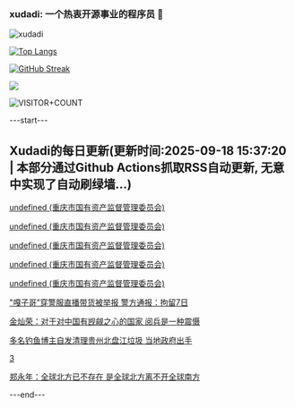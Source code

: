 ### xudadi: 一个热衷开源事业的程序员 👋

![xudadi](https://github-readme-stats-git-masterorgs-github-readme-stats-team.vercel.app/api?username=xudadi)

[![Top Langs](https://github-readme-stats.vercel.app/api/top-langs/?username=xudadi)](https://github.com/anuraghazra/github-readme-stats)

[![GitHub Streak](https://streak-stats.demolab.com?user=xudadi&locale=zh_Hans)](https://git.io/streak-stats)

![](https://raw.githubusercontent.com/xudadi/xudadi/main/assets/github-contribution-grid-snake.svg)

![VISITOR+COUNT](https://komarev.com/ghpvc/?username=xudadi&label=VISITOR+COUNT)


---start---

## Xudadi的每日更新(更新时间:2025-09-18 15:37:20 | 本部分通过Github Actions抓取RSS自动更新, 无意中实现了自动刷绿墙...)

[undefined (重庆市国有资产监督管理委员会)](https://dadilab.github.io/feeds/all.xml)

[undefined (重庆市国有资产监督管理委员会)](https://dadilab.github.io/feeds/all.xml)

[undefined (重庆市国有资产监督管理委员会)](https://dadilab.github.io/feeds/all.xml)

[undefined (重庆市国有资产监督管理委员会)](https://dadilab.github.io/feeds/all.xml)

[undefined (重庆市国有资产监督管理委员会)](https://dadilab.github.io/feeds/all.xml)

["嘎子哥"穿警服直播带货被举报 警方通报：拘留7日](https://m.163.com/news/article/K9MM790A0001899O.html)

[金灿荣：对于对中国有觊觎之心的国家 阅兵是一种震慑](https://m.163.com/news/article/K9MBLKFG0514R9OJ.html)

[多名钓鱼博主自发清理贵州北盘江垃圾 当地政府出手](https://m.163.com/news/article/K9LOTLHL053469M5.html)

[3](https://m.163.com/touch/news/sub/domestic)

[郑永年：全球北方已不存在 是全球北方离不开全球南方](https://m.163.com/news/article/K9M1ES4R051492T3.html)

---end---
